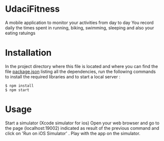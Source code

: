 # UdaciFitness 
A mobile application to monitor your activities from day to day
You record daily the times spent in running, biking, swimming, sleeping and also your eating ratuings
# Installation 
In the project directory where this file is located and where you can find the file [package.json](./package.json) listing all the dependencies, 
run the following commands to install the required libraries and to start a local server :
```
$ npm install
$ npm start
````
# Usage
Start a simulator (Xcode simulator for ios)
Open your web browser and go to the page (localhost:19002) indicated as result of the previous command and click on 'Run on iOS Simulator' .
Play with the app on the simulator.
